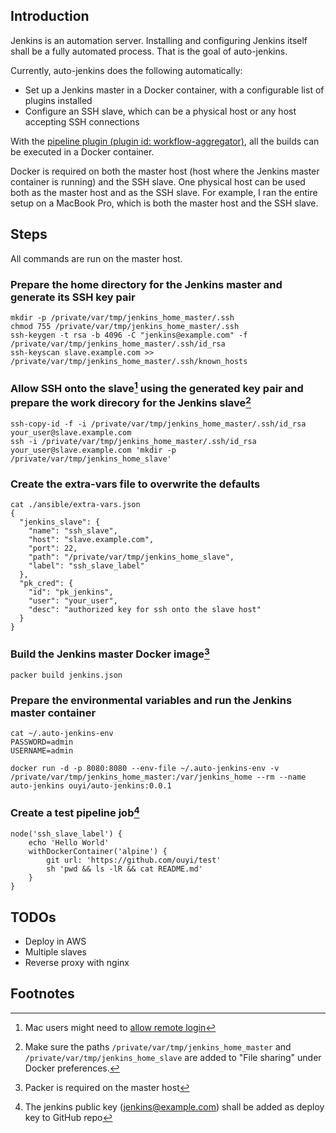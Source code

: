 
## Introduction

Jenkins is an automation server. Installing and configuring Jenkins itself
shall be a fully automated process. That is the goal of auto-jenkins.

Currently, auto-jenkins does the following automatically:

- Set up a Jenkins master in a Docker container, with a configurable list of plugins installed
- Configure an SSH slave, which can be a physical host or any host accepting SSH connections

With the [pipeline plugin (plugin id:
workflow-aggregator)](https://plugins.jenkins.io/workflow-aggregator), all the
builds can be executed in a Docker container.

Docker is required on both the master host (host where the Jenkins master
container is running) and the SSH slave. One physical host can be used both as
the master host and as the SSH slave. For example, I ran the entire setup on a
MacBook Pro, which is both the master host and the SSH slave.

## Steps

All commands are run on the master host.

### Prepare the home directory for the Jenkins master and generate its SSH key pair

```
mkdir -p /private/var/tmp/jenkins_home_master/.ssh
chmod 755 /private/var/tmp/jenkins_home_master/.ssh
ssh-keygen -t rsa -b 4096 -C "jenkins@example.com" -f /private/var/tmp/jenkins_home_master/.ssh/id_rsa
ssh-keyscan slave.example.com >> /private/var/tmp/jenkins_home_master/.ssh/known_hosts
```

### Allow SSH onto the slave[^mac_remote_login] using the generated key pair and prepare the work direcory for the Jenkins slave[^file_sharing_docker]

```
ssh-copy-id -f -i /private/var/tmp/jenkins_home_master/.ssh/id_rsa your_user@slave.example.com
ssh -i /private/var/tmp/jenkins_home_master/.ssh/id_rsa your_user@slave.example.com 'mkdir -p /private/var/tmp/jenkins_home_slave'
```

### Create the extra-vars file to overwrite the defaults

```
cat ./ansible/extra-vars.json
{
  "jenkins_slave": {
    "name": "ssh_slave",
    "host": "slave.example.com",
    "port": 22,
    "path": "/private/var/tmp/jenkins_home_slave",
    "label": "ssh_slave_label"
  },
  "pk_cred": {
    "id": "pk_jenkins",
    "user": "your_user",
    "desc": "authorized key for ssh onto the slave host"
  }
}
```

### Build the Jenkins master Docker image[^packer_required]

```
packer build jenkins.json
```

### Prepare the environmental variables and run the Jenkins master container

```
cat ~/.auto-jenkins-env
PASSWORD=admin
USERNAME=admin

docker run -d -p 8080:8080 --env-file ~/.auto-jenkins-env -v /private/var/tmp/jenkins_home_master:/var/jenkins_home --rm --name auto-jenkins ouyi/auto-jenkins:0.0.1
```

### Create a test pipeline job[^deploy_key]

```
node('ssh_slave_label') {
    echo 'Hello World'
    withDockerContainer('alpine') {
        git url: 'https://github.com/ouyi/test'
        sh 'pwd && ls -lR && cat README.md'
    }
}
```

## TODOs

- Deploy in AWS
- Multiple slaves
- Reverse proxy with nginx

## Footnotes

[^mac_remote_login]: Mac users might need to [allow remote login](https://support.apple.com/kb/PH25252?viewlocale=en_US&locale=pt_PT)
[^file_sharing_docker]: Make sure the paths `/private/var/tmp/jenkins_home_master` and `/private/var/tmp/jenkins_home_slave` are added to "File sharing" under Docker preferences. 
[^packer_required]: Packer is required on the master host
[^deploy_key]: The jenkins public key (jenkins@example.com) shall be added as deploy key to GitHub repo
